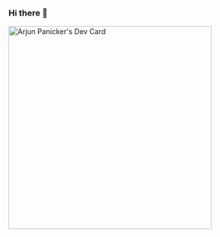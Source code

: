 ### Hi there 👋

<a href="https://app.daily.dev/arjunpanicker95"><img src="https://api.daily.dev/devcards/a7944d0f6d164c2fa4b2b93d9a6e5c4e.png?r=5p8" width="400" alt="Arjun Panicker's Dev Card"/></a>

<!--
**arjunpanicker/arjunpanicker** is a ✨ _special_ ✨ repository because its `README.md` (this file) appears on your GitHub profile.

Here are some ideas to get you started:

- 🔭 I’m currently working on ...
- 🌱 I’m currently learning ...
- 👯 I’m looking to collaborate on ...
- 🤔 I’m looking for help with ...
- 💬 Ask me about ...
- 📫 How to reach me: ...
- 😄 Pronouns: ...
- ⚡ Fun fact: ...
-->
